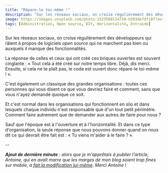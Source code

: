 ```yaml
---
title: "Répare-le toi-même !"
description: "Sur les réseaux sociaux, on croise régulièrement des développeurs qui râlent à propos de logiciels open source qui ne marchent pas bien ou auxquels il manque des fonctionnalités."
image: https://images.unsplash.com/photo-1523568114750-b593de7df18f?auto=format&fit=crop&w=1200&q=80
tags: [Administration, Open source, DIY, Horizontalité, Entraide]
---
```


Sur les réseaux sociaux, on croise régulièrement des développeurs qui râlent à propos de logiciels *open source* qui ne marchent pas bien ou auxquels il manque des fonctionnalités.

La réponse de celles et ceux qui ont créé ces briques ouvertes est souvent cinglante : « Tout cela a été créé sur notre temps libre. Déjà, dis merci. Ensuite, si cela ne te plaît pas, le code est ouvert donc répare-le toi-même ! ».

C'est également un classique des grandes organisations : toutes ces personnes qui vous disent ce que vous devriez faire et comment, sans que vous n'ayez demandé quoique ce soit.

Et c'est normal dans les organisations qui fonctionnent en silo et dans lesquels chaque individu n'est responsable que d'un tout petit périmètre. Comment faire autrement que de demander aux autres de faire pour nous ?

Sauf que l'époque est à l'ouverture et à l'horizontalité. Et dans ce type d'organisation, la seule réponse que nous pouvons donner quand on nous dit ce qui devrait être fait est : « Tu viens m'aider à le faire ? ».

--

_**Ajout de dernière minute** : alors que je m'apprêtais à publier l'article, Antoine, qui en avait marre que les marges de mon blog soient trop fines sur mobile, a [fait la modification lui-même](https://mobile.twitter.com/AntoineAugusti/status/1209390663697129479). Merci Antoine !_
